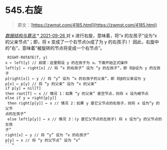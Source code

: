<!--yml
category: 未分类
date: 0001-01-01 00:00:00
--->

# 545.右旋

> 原文：[https://zwmst.com/4185.html](https://zwmst.com/4185.html)

   [ *数据结构与算法* ](https://zwmst.com/%e6%95%b0%e6%8d%ae%e7%bb%93%e6%9e%84%e4%b8%8e%e7%ae%97%e6%b3%95)*[ <time datetime="2021-09-27T01:15:47+08:00"> 2021-09-26 </time> ](https://zwmst.com/4185.html)  对 x 进行右旋，意味着，将“x 的左孩子”设为“x 的父亲节点”；即，将 x 变成了一个右节点(x成了为 y 的右孩子)！ 因此，右旋中的“右”，意味着“被旋转的节点将变成一个右节点”。

```
 RIGHT-ROTATE(T, y) 
x ← left[y] // 前提：这里假设 y 的左孩子为 x。下面开始正式操作
left[y] ← right[x] // 将 “x 的右孩子” 设为 “y 的左孩子”，即 将β设为 y 的左孩子
p[right[x]] ← y // 将 “y” 设为 “x 的右孩子的父亲”，即 将β的父亲设为 y
p[x] ← p[y] // 将 “y 的父亲” 设为 “x 的父亲”
if p[y] = nil[T] 
then root[T] ← x // 情况 1：如果 “y 的父亲” 是空节点，则将 x 设为根节点
else if y = right[p[y]] 
 then right[p[y]] ← x // 情况 2：如果 y 是它父节点的右孩子，则将 x 设为“y 的父节
点的左孩子”
 else left[p[y]] ← x // 情况 3：(y 是它父节点的左孩子) 将 x 设为“y 的父节点的左孩
子”
right[x] ← y // 将 “y” 设为 “x 的右孩子”
p[y] ← x // 将 “y 的父节点” 设为 “x”
```*